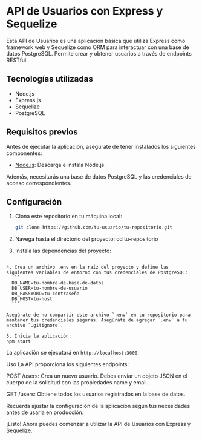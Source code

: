 # API de Usuarios con Express y Sequelize

Esta API de Usuarios es una aplicación básica que utiliza Express como framework web y Sequelize como ORM para interactuar con una base de datos PostgreSQL. Permite crear y obtener usuarios a través de endpoints RESTful.

## Tecnologías utilizadas

- Node.js
- Express.js
- Sequelize
- PostgreSQL

## Requisitos previos

Antes de ejecutar la aplicación, asegúrate de tener instalados los siguientes componentes:

- [Node.js](https://nodejs.org): Descarga e instala Node.js.

Además, necesitarás una base de datos PostgreSQL y las credenciales de acceso correspondientes.

## Configuración

1. Clona este repositorio en tu máquina local:

   ```bash
   git clone https://github.com/tu-usuario/tu-repositorio.git
   
2. Navega hasta el directorio del proyecto:
   cd tu-repositorio

3. Instala las dependencias del proyecto:
  ```npm install

4. Crea un archivo .env en la raíz del proyecto y define las siguientes variables de entorno con tus credenciales de PostgreSQL:
    ```
    DB_NAME=tu-nombre-de-base-de-datos
    DB_USER=tu-nombre-de-usuario
    DB_PASSWORD=tu-contraseña
    DB_HOST=tu-host
    ```

Asegúrate de no compartir este archivo `.env` en tu repositorio para mantener tus credenciales seguras. Asegúrate de agregar `.env` a tu archivo `.gitignore`.

5. Inicia la aplicación:
npm start
```

La aplicación se ejecutará en `http://localhost:3000`.

Uso
La API proporciona los siguientes endpoints:

POST /users: Crea un nuevo usuario. Debes enviar un objeto JSON en el cuerpo de la solicitud con las propiedades name y email.

GET /users: Obtiene todos los usuarios registrados en la base de datos.

Recuerda ajustar la configuración de la aplicación según tus necesidades antes de usarla en producción.

¡Listo! Ahora puedes comenzar a utilizar la API de Usuarios con Express y Sequelize.

